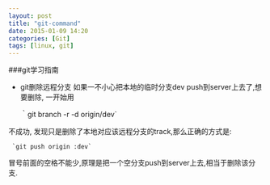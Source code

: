 ```yaml
---
layout: post
title: "git-command"
date: 2015-01-09 14:20
categories: [Git]
tags: [linux, git]
---
```


###git学习指南
	
- git删除远程分支 如果一不小心把本地的临时分支dev push到server上去了,想要删除, 一开始用
    
    ｀git branch -r -d origin/dev`

不成功, 发现只是删除了本地对应该远程分支的track,那么正确的方式是:

     `git push origin :dev`
    
冒号前面的空格不能少,原理是把一个空分支push到server上去,相当于删除该分支.
